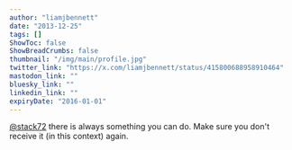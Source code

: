 ```yaml
---
author: "liamjbennett"
date: "2013-12-25"
tags: []
ShowToc: false
ShowBreadCrumbs: false
thumbnail: "/img/main/profile.jpg"
twitter_link: "https://x.com/liamjbennett/status/415800688958910464"
mastodon_link: ""
bluesky_link: ""
linkedin_link: ""
expiryDate: "2016-01-01"
---
```


[@stack72](https://x.com/stack72) there is always something you can do. Make sure you don't receive it (in this context) again.

